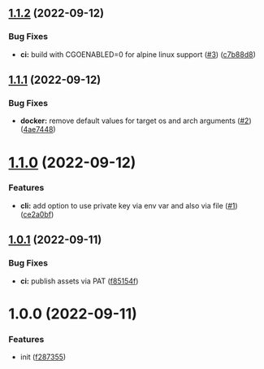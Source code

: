 ## [1.1.2](https://github.com/jhagestedt/ghapp/compare/1.1.1...1.1.2) (2022-09-12)


### Bug Fixes

* **ci:** build with CGOENABLED=0 for alpine linux support ([#3](https://github.com/jhagestedt/ghapp/issues/3)) ([c7b88d8](https://github.com/jhagestedt/ghapp/commit/c7b88d86e5191325a83d1a10fae441318bb8acf9))

## [1.1.1](https://github.com/jhagestedt/ghapp/compare/1.1.0...1.1.1) (2022-09-12)


### Bug Fixes

* **docker:** remove default values for target os and arch arguments ([#2](https://github.com/jhagestedt/ghapp/issues/2)) ([4ae7448](https://github.com/jhagestedt/ghapp/commit/4ae7448ff64802d3bd80140f6667cecafdee0b75))

# [1.1.0](https://github.com/jhagestedt/ghapp/compare/1.0.1...1.1.0) (2022-09-12)


### Features

* **cli:** add option to use private key via env var and also via file ([#1](https://github.com/jhagestedt/ghapp/issues/1)) ([ce2a0bf](https://github.com/jhagestedt/ghapp/commit/ce2a0bfa75a100b69bbc3869f14e27f4faa93823))

## [1.0.1](https://github.com/jhagestedt/ghapp/compare/1.0.0...1.0.1) (2022-09-11)


### Bug Fixes

* **ci:** publish assets via PAT ([f85154f](https://github.com/jhagestedt/ghapp/commit/f85154f8a080227ef1e9d5bd7834b54be437d8af))

# 1.0.0 (2022-09-11)


### Features

* init ([f287355](https://github.com/jhagestedt/ghapp/commit/f287355381371c78e17f7c6296e0742b6925a8ce))
